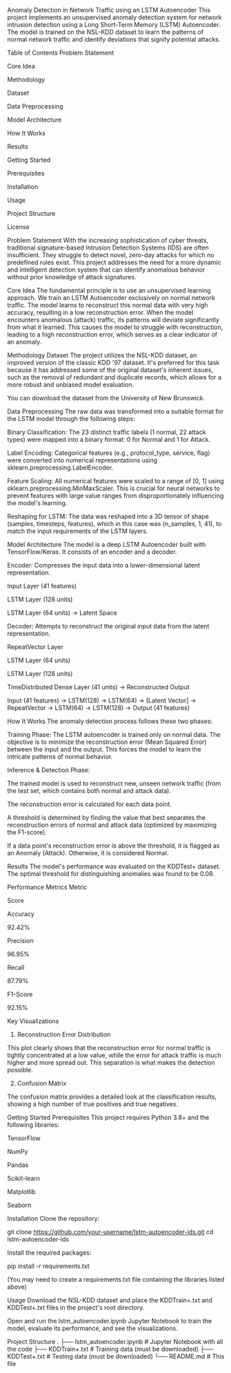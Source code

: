 Anomaly Detection in Network Traffic using an LSTM Autoencoder
This project implements an unsupervised anomaly detection system for network intrusion detection using a Long Short-Term Memory (LSTM) Autoencoder. The model is trained on the NSL-KDD dataset to learn the patterns of normal network traffic and identify deviations that signify potential attacks.

Table of Contents
Problem Statement

Core Idea

Methodology

Dataset

Data Preprocessing

Model Architecture

How It Works

Results

Getting Started

Prerequisites

Installation

Usage

Project Structure

License

Problem Statement
With the increasing sophistication of cyber threats, traditional signature-based Intrusion Detection Systems (IDS) are often insufficient. They struggle to detect novel, zero-day attacks for which no predefined rules exist. This project addresses the need for a more dynamic and intelligent detection system that can identify anomalous behavior without prior knowledge of attack signatures.

Core Idea
The fundamental principle is to use an unsupervised learning approach. We train an LSTM Autoencoder exclusively on normal network traffic. The model learns to reconstruct this normal data with very high accuracy, resulting in a low reconstruction error. When the model encounters anomalous (attack) traffic, its patterns will deviate significantly from what it learned. This causes the model to struggle with reconstruction, leading to a high reconstruction error, which serves as a clear indicator of an anomaly.

Methodology
Dataset
The project utilizes the NSL-KDD dataset, an improved version of the classic KDD '97 dataset. It's preferred for this task because it has addressed some of the original dataset's inherent issues, such as the removal of redundant and duplicate records, which allows for a more robust and unbiased model evaluation.

You can download the dataset from the University of New Brunswick.

Data Preprocessing
The raw data was transformed into a suitable format for the LSTM model through the following steps:

Binary Classification: The 23 distinct traffic labels (1 normal, 22 attack types) were mapped into a binary format: 0 for Normal and 1 for Attack.

Label Encoding: Categorical features (e.g., protocol_type, service, flag) were converted into numerical representations using sklearn.preprocessing.LabelEncoder.

Feature Scaling: All numerical features were scaled to a range of [0, 1] using sklearn.preprocessing.MinMaxScaler. This is crucial for neural networks to prevent features with large value ranges from disproportionately influencing the model's learning.

Reshaping for LSTM: The data was reshaped into a 3D tensor of shape (samples, timesteps, features), which in this case was (n_samples, 1, 41), to match the input requirements of the LSTM layers.

Model Architecture
The model is a deep LSTM Autoencoder built with TensorFlow/Keras. It consists of an encoder and a decoder.

Encoder: Compresses the input data into a lower-dimensional latent representation.

Input Layer (41 features)

LSTM Layer (128 units)

LSTM Layer (64 units) -> Latent Space

Decoder: Attempts to reconstruct the original input data from the latent representation.

RepeatVector Layer

LSTM Layer (64 units)

LSTM Layer (128 units)

TimeDistributed Dense Layer (41 units) -> Reconstructed Output

Input (41 features) -> LSTM(128) -> LSTM(64) -> [Latent Vector] -> RepeatVector -> LSTM(64) -> LSTM(128) -> Output (41 features)

How It Works
The anomaly detection process follows these two phases:

Training Phase: The LSTM autoencoder is trained only on normal data. The objective is to minimize the reconstruction error (Mean Squared Error) between the input and the output. This forces the model to learn the intricate patterns of normal behavior.

Inference & Detection Phase:

The trained model is used to reconstruct new, unseen network traffic (from the test set, which contains both normal and attack data).

The reconstruction error is calculated for each data point.

A threshold is determined by finding the value that best separates the reconstruction errors of normal and attack data (optimized by maximizing the F1-score).

If a data point's reconstruction error is above the threshold, it is flagged as an Anomaly (Attack). Otherwise, it is considered Normal.

Results
The model's performance was evaluated on the KDDTest+ dataset. The optimal threshold for distinguishing anomalies was found to be 0.08.

Performance Metrics
Metric

Score

Accuracy

92.42%

Precision

96.95%

Recall

87.79%

F1-Score

92.15%

Key Visualizations
1. Reconstruction Error Distribution

This plot clearly shows that the reconstruction error for normal traffic is tightly concentrated at a low value, while the error for attack traffic is much higher and more spread out. This separation is what makes the detection possible.

2. Confusion Matrix

The confusion matrix provides a detailed look at the classification results, showing a high number of true positives and true negatives.

Getting Started
Prerequisites
This project requires Python 3.8+ and the following libraries:

TensorFlow

NumPy

Pandas

Scikit-learn

Matplotlib

Seaborn

Installation
Clone the repository:

git clone https://github.com/your-username/lstm-autoencoder-ids.git
cd lstm-autoencoder-ids

Install the required packages:

pip install -r requirements.txt

(You may need to create a requirements.txt file containing the libraries listed above)

Usage
Download the NSL-KDD dataset and place the KDDTrain+.txt and KDDTest+.txt files in the project's root directory.

Open and run the lstm_autoencoder.ipynb Jupyter Notebook to train the model, evaluate its performance, and see the visualizations.

Project Structure
.
├── lstm_autoencoder.ipynb      # Jupyter Notebook with all the code
├── KDDTrain+.txt               # Training data (must be downloaded)
├── KDDTest+.txt                # Testing data (must be downloaded)
└── README.md                   # This file
